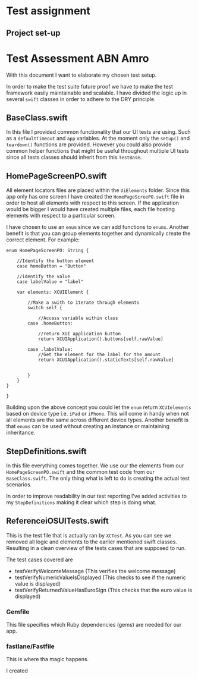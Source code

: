 # Test assignment


## Project set-up

# Test Assessment ABN Amro

With this document I want to elaborate my chosen test setup.

In order to make the test suite future proof we have to make the test framework easily maintainable and scalable. I have divided the logic up in several `swift` classes in order to adhere to the DRY principle.

## BaseClass.swift
In this file I provided common functionality that our UI tests are using. Such as a `defaultTimeout` and `app` variables. At the moment only the `setup()` and `teardown()` functions are provided. However you could also provide common helper functions that might be useful throughout multiple UI tests since all tests classes should inherit from this `TestBase`.

## HomePageScreenPO.swift
All element locators files are placed within the `UiElements` folder. Since this app only has one screen I have created the `HomePageScreePO.swift` file in order to host all elements with respect to this screen. If the application would be bigger I would have created multiple files, each file hosting elements with respect to a particular screen.

I have chosen to use an `enum` since we can add functions to `enums`. Another benefit is that you can group elements together and dynamically create the correct element. For example:

```
enum HomePageScreenPO: String {
    
    //Identify the button element
    case homeButton = "Button"
    
    //identify the value
    case labelValue = "label"
    
    var elements: XCUIElement {
        
        //Make a swith to iterate through elements
        switch self {
        
            //Access variable within class
        case .homeButton:
            
            //return XUI application button
            return XCUIApplication().buttons[self.rawValue]
            
        case .labelValue:
            //Get the element for the label for the amount
            return XCUIApplication().staticTexts[self.rawValue]
    
            
        }
    }
}

}
```

Building upon the above concept you could let the `enum` return `XCUIelements` based on device type i.e. `iPad` or `iPhone`. This will come in handy when not all elements are the same across different device types.
Another benefit is that `enums` can be used without creating an instance or maintaining inheritance.

## StepDefinitions.swift
In this file everything comes together. We use our the elements from our `HomePageScreenPO.swift` and the common test code from our `BaseClass.swift`. The only thing what is left to do is creating the actual test scenarios.

In order to improve readability in our test reporting I've added activities to my `StepDefinitions` making it clear which step is doing what. 

## ReferenceiOSUITests.swift
This is the test file that is actually ran by `XCTest`. As you can see we removed all logic and elements to the earlier mentioned swift classes. Resulting in a clean overview of the tests cases that are supposed to run. 

The test cases covered are
 - testVerifyWelcomeMessage (This verifies the welcome message)
 - testVerifyNumericValueIsDisplayed (This checks to see if the numeric value is displayed) 
 - testVerifyReturnedValueHasEuroSign (This checks that the euro value is displayed)
### Gemfile

This file specifies which Ruby dependencies (gems) are needed for our app.

### fastlane/Fastfile

This is where tha magic happens.

I created
